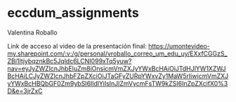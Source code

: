 # eccdum_assignments
Valentina Roballo


Link de acceso al video de la presentación final: https://umontevideo-my.sharepoint.com/:v:/g/personal/vroballo_correo_um_edu_uy/EXxfCGGzS_ZBi1ItjybqznkBc5Jqldc6LCNI099xTq5yuw?nav=eyJyZWZlcnJhbEluZm8iOnsicmVmZXJyYWxBcHAiOiJTdHJlYW1XZWJBcHAiLCJyZWZlcnJhbFZpZXciOiJTaGFyZURpYWxvZy1MaW5rIiwicmVmZXJyYWxBcHBQbGF0Zm9ybSI6IldlYiIsInJlZmVycmFsTW9kZSI6InZpZXcifX0%3D&e=3jrZxC
